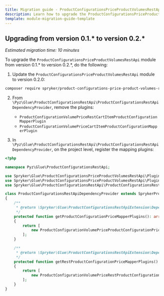 ```yaml
---
title: Migration guide - ProductConfigurationsPriceProductVolumesRestApi
description: Learn how to upgrade the ProductConfigurationsPriceProductVolumesRestApi module to a newer version.
template: module-migration-guide-template
---
```


## Upgrading from version 0.1.* to version 0.2.* 

*Estimated migration time: 10 minutes*

To upgrade the `ProductConfigurationsPriceProductVolumesRestApi` module from version 0.1.* to version 0.2.*, do the following:

1. Update the `ProductConfigurationsPriceProductVolumesRestApi` module to version 0.2.0:

```bash
composer require spryker/product-configurations-price-product-volumes-rest-api:"^0.2.0" --update-with-dependencies
```

2. From `\Pyz\Glue\ProductConfigurationsRestApi\ProductConfigurationsRestApiDependencyProvider`, remove the plugins:

    - `ProductConfigurationVolumePriceRestCartItemProductConfigurationMapperPlugin`
    - `ProductConfigurationVolumePriceCartItemProductConfigurationMapperPlugin`

3. In `\Pyz\Glue\ProductConfigurationsRestApi\ProductConfigurationsRestApiDependencyProvider`, on the project level, register the mapping plugins:

```php
<?php

namespace Pyz\Glue\ProductConfigurationsRestApi;

use Spryker\Glue\ProductConfigurationsPriceProductVolumesRestApi\Plugin\ProductConfigurationsRestApi\ProductConfigurationVolumePriceProductConfigurationPriceMapperPlugin;
use Spryker\Glue\ProductConfigurationsPriceProductVolumesRestApi\Plugin\ProductConfigurationsRestApi\ProductConfigurationVolumePriceRestProductConfigurationPriceMapperPlugin;
use Spryker\Glue\ProductConfigurationsRestApi\ProductConfigurationsRestApiDependencyProvider as SprykerProductConfigurationsRestApiDependencyProvider;

class ProductConfigurationsRestApiDependencyProvider extends SprykerProductConfigurationsRestApiDependencyProvider
{
    /**
     * @return \Spryker\Glue\ProductConfigurationsRestApiExtension\Dependency\Plugin\ProductConfigurationPriceMapperPluginInterface[]
     */
    protected function getProductConfigurationPriceMapperPlugins(): array
    {
        return [
            new ProductConfigurationVolumePriceProductConfigurationPriceMapperPlugin(),
        ];
    }

    /**
     * @return \Spryker\Glue\ProductConfigurationsRestApiExtension\Dependency\Plugin\RestProductConfigurationPriceMapperPluginInterface[]
     */
    protected function getRestProductConfigurationPriceMapperPlugins(): array
    {
        return [
            new ProductConfigurationVolumePriceRestProductConfigurationPriceMapperPlugin(),
        ];
    }
}
```
